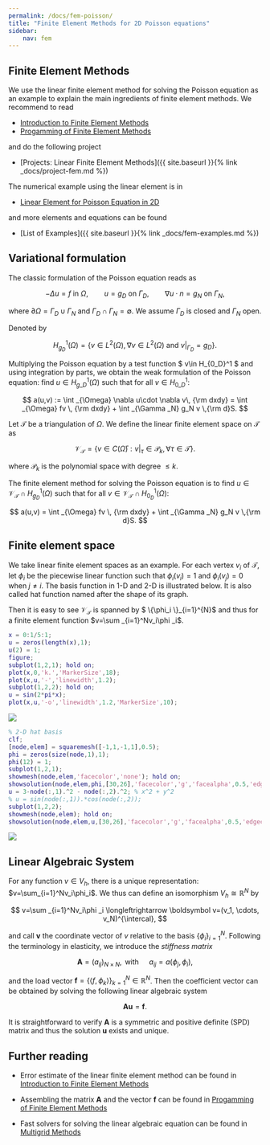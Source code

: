 ```yaml
---
permalink: /docs/fem-poisson/
title: "Finite Element Methods for 2D Poisson equations"
sidebar:
    nav: fem
---
```



## Finite Element Methods

We use the linear finite element method for solving the Poisson equation as an example to explain the main ingredients of finite element methods. We recommend to read 

- [Introduction to Finite Element Methods](http://www.math.uci.edu/~chenlong/226/Ch2FEM.pdf)
- [Progamming of Finite Element Methods](http://www.math.uci.edu/~chenlong/226/Ch3FEMCode.pdf)

and do the following project
- [Projects: Linear Finite Element Methods]({{ site.baseurl }}{% link _docs/project-fem.md %})

The numerical example using the linear element is in
- [Linear Element for Poisson Equation in 2D](Poissonfemrate.html)

and more elements and equations can be found
- [List of Examples]({{ site.baseurl }}{% link _docs/fem-examples.md %})


## Variational formulation

The classic formulation of the Poisson equation reads as

$$ - \Delta u = f  \text{ in }  \Omega, \qquad u  = g_D  \text{ on }
\Gamma _D,  \qquad  \nabla u\cdot n = g_N  \text{ on } \Gamma _N, $$

where $\partial \Omega = \Gamma_D\cup \Gamma _N$ and 
$\Gamma_D\cap \Gamma_N=\emptyset$. 
We assume $\Gamma_D$ is closed and $\Gamma_N$ open.

Denoted by 

$$
H_{g_D}^1(\Omega)=\{v\in L^2(\Omega), \nabla v\in L^2(\Omega) 
\text{ and } v|_{\Gamma _D} = g_D\}.
$$ 

Multiplying the Poisson equation by a test function $ v\in H_{0\_D}^1 $ and using integration by parts, we obtain the weak formulation of the Poisson equation: find $u\in H_{g\_D}^1(\Omega)$ such that for all $v\in H_{0\_D}^1$:

$$ 
a(u,v) := \int _{\Omega} \nabla u\cdot \nabla v\, {\rm dxdy} = \int _{\Omega} fv \, {\rm dxdy} + \int _{\Gamma _N} g_N v \,{\rm d}S.
$$

Let $\mathcal T$ be a triangulation of $\Omega$. We define the linear
finite element space on $\mathcal T$ as 

$$
\mathcal V_{\mathcal T} = \{v\in C(\bar \Omega) : v|_{\tau}\in \mathcal P_k, \forall \tau \in \mathcal T\}. 
$$

where $\mathcal P_k$ is the polynomial space with degree $\leq k$. 

The finite element method for solving the Poisson
equation is to find $u\in \mathcal V_{\mathcal T}\cap H_{g_D}^1(\Omega)$ 
such that for all $v\in \mathcal V_{\mathcal T}\cap H_{0_D}^1(\Omega)$:

$$
a(u,v) = \int _{\Omega} fv \, {\rm dxdy} + \int _{\Gamma _N} g_N v \,{\rm d}S.
$$

## Finite element space

We take linear finite element spaces as an example. For each vertex $v_i$ of $\mathcal T$, let $\phi _i$ be the piecewise linear function such that $\phi _i(v_i)=1$ and $\phi _i(v_j)=0$ when $j\neq i$. The basis function in 1-D and 2-D is illustrated below. It is also called hat function named after the shape of its graph.

Then it is easy to see $\mathcal V_{\mathcal T}$ is spanned by 
$ \\{\phi_i \\}_{i=1}^{N}$ and thus for a finite element function $v=\sum
_{i=1}^Nv_i\phi _i$.


```matlab
x = 0:1/5:1;
u = zeros(length(x),1);
u(2) = 1;
figure;
subplot(1,2,1); hold on; 
plot(x,0,'k.','MarkerSize',18); 
plot(x,u,'-','linewidth',1.2);
subplot(1,2,2); hold on;
u = sin(2*pi*x);
plot(x,u,'-o','linewidth',1.2,'MarkerSize',10);
```

<img src="{{site.baseurl}}/assets/images/fem/femdoc_3_0.png">
    

```matlab
% 2-D hat basis
clf; 
[node,elem] = squaremesh([-1,1,-1,1],0.5);
phi = zeros(size(node,1),1);
phi(12) = 1;
subplot(1,2,1);
showmesh(node,elem,'facecolor','none'); hold on;
showsolution(node,elem,phi,[30,26],'facecolor','g','facealpha',0.5,'edgecolor','k');
u = 3-node(:,1).^2 - node(:,2).^2; % x^2 + y^2
% u = sin(node(:,1)).*cos(node(:,2));
subplot(1,2,2);
showmesh(node,elem); hold on;
showsolution(node,elem,u,[30,26],'facecolor','g','facealpha',0.5,'edgecolor','k');
```
    
<img src="{{site.baseurl}}/assets/images/fem/femdoc_4_0.png">
    


## Linear Algebraic System

For any function $v\in V_{h}$, there is a unique representation: 
$v=\sum_{i=1}^Nv_i\phi_i$.  We thus can define an isomorphism $V_{h}\cong \mathbb R^N$ by

$$
v=\sum _{i=1}^Nv_i\phi _i \longleftrightarrow \boldsymbol  v=(v_1, \cdots, v_N)^{\intercal},
$$

and call $\boldsymbol  v$ the coordinate vector of $v$ relative to the basis $\{\phi _i\}_{i=1}^{N}$. Following the terminology in elasticity, we introduce the *stiffness matrix*

$$
\boldsymbol  A=(a_{ij})_{N\times N}, \, \text{ with } \quad a_{ij}=a(\phi _j,\phi _i),
$$

and the load vector $\boldsymbol  f=\{\langle f, \phi_k \rangle\}_{k=1}^{N}\in \mathbb{R}^{N}$. Then the coefficient vector can be obtained by solving the following linear algebraic system

$$
\boldsymbol  A\boldsymbol  u = \boldsymbol  f.
$$

It is straightforward to verify $\boldsymbol  A$ is a symmetric and positive definite (SPD) matrix and thus the solution $\boldsymbol  u$ exists and unique.

## Further reading

- Error estimate of the linear finite element method can be found in [Introduction to Finite Element Methods](http://www.math.uci.edu/~chenlong/226/Ch2FEM.pdf)

- Assembling the matrix $\boldsymbol A$ and the vector $\boldsymbol f$ can be found in [Progamming of Finite Element Methods](http://www.math.uci.edu/~chenlong/226/Ch3FEMCode.pdf)

- Fast solvers for solving the linear algebraic equation can be found in [Multigrid Methods](https://www.math.uci.edu/~chenlong/226/MGintroduction.pdf)
